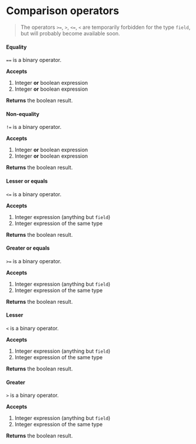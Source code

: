 # Comparison operators

> The operators `>=`, `>`, `<=`, `<` are temporarily forbidden for the
> type `field`, but will probably become available soon.

#### Equality

`==` is a binary operator.

**Accepts**
1. Integer **or** boolean expression
2. Integer **or** boolean expression

**Returns** the boolean result.

#### Non-equality

`!=` is a binary operator.

**Accepts**
1. Integer **or** boolean expression
2. Integer **or** boolean expression

**Returns** the boolean result.

#### Lesser or equals

`<=` is a binary operator.

**Accepts**
1. Integer expression (anything but `field`)
2. Integer expression of the same type

**Returns** the boolean result.

#### Greater or equals

`>=` is a binary operator.

**Accepts**
1. Integer expression (anything but `field`)
2. Integer expression of the same type

**Returns** the boolean result.

#### Lesser

`<` is a binary operator.

**Accepts**
1. Integer expression (anything but `field`)
2. Integer expression of the same type

**Returns** the boolean result.

#### Greater

`>` is a binary operator.

**Accepts**
1. Integer expression (anything but `field`)
2. Integer expression of the same type

**Returns** the boolean result.
